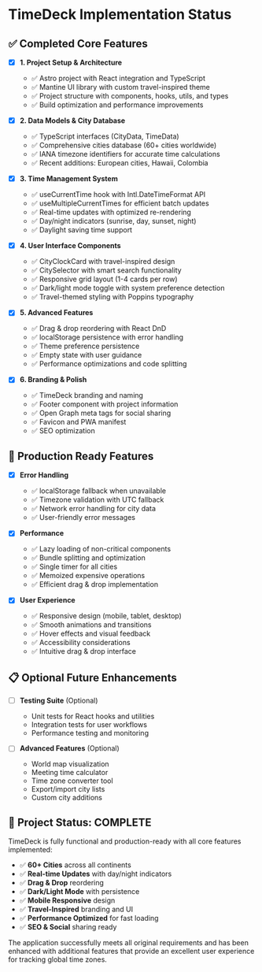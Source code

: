# TimeDeck Implementation Status

## ✅ **Completed Core Features**

- [x] **1. Project Setup & Architecture**

  - ✅ Astro project with React integration and TypeScript
  - ✅ Mantine UI library with custom travel-inspired theme
  - ✅ Project structure with components, hooks, utils, and types
  - ✅ Build optimization and performance improvements

- [x] **2. Data Models & City Database**

  - ✅ TypeScript interfaces (CityData, TimeData)
  - ✅ Comprehensive cities database (60+ cities worldwide)
  - ✅ IANA timezone identifiers for accurate time calculations
  - ✅ Recent additions: European cities, Hawaii, Colombia

- [x] **3. Time Management System**

  - ✅ useCurrentTime hook with Intl.DateTimeFormat API
  - ✅ useMultipleCurrentTimes for efficient batch updates
  - ✅ Real-time updates with optimized re-rendering
  - ✅ Day/night indicators (sunrise, day, sunset, night)
  - ✅ Daylight saving time support

- [x] **4. User Interface Components**

  - ✅ CityClockCard with travel-inspired design
  - ✅ CitySelector with smart search functionality
  - ✅ Responsive grid layout (1-4 cards per row)
  - ✅ Dark/light mode toggle with system preference detection
  - ✅ Travel-themed styling with Poppins typography

- [x] **5. Advanced Features**

  - ✅ Drag & drop reordering with React DnD
  - ✅ localStorage persistence with error handling
  - ✅ Theme preference persistence
  - ✅ Empty state with user guidance
  - ✅ Performance optimizations and code splitting

- [x] **6. Branding & Polish**
  - ✅ TimeDeck branding and naming
  - ✅ Footer component with project information
  - ✅ Open Graph meta tags for social sharing
  - ✅ Favicon and PWA manifest
  - ✅ SEO optimization

## 🚀 **Production Ready Features**

- [x] **Error Handling**

  - ✅ localStorage fallback when unavailable
  - ✅ Timezone validation with UTC fallback
  - ✅ Network error handling for city data
  - ✅ User-friendly error messages

- [x] **Performance**

  - ✅ Lazy loading of non-critical components
  - ✅ Bundle splitting and optimization
  - ✅ Single timer for all cities
  - ✅ Memoized expensive operations
  - ✅ Efficient drag & drop implementation

- [x] **User Experience**
  - ✅ Responsive design (mobile, tablet, desktop)
  - ✅ Smooth animations and transitions
  - ✅ Hover effects and visual feedback
  - ✅ Accessibility considerations
  - ✅ Intuitive drag & drop interface

## 📋 **Optional Future Enhancements**

- [ ] **Testing Suite** (Optional)

  - Unit tests for React hooks and utilities
  - Integration tests for user workflows
  - Performance testing and monitoring

- [ ] **Advanced Features** (Optional)
  - World map visualization
  - Meeting time calculator
  - Time zone converter tool
  - Export/import city lists
  - Custom city additions

## 🎯 **Project Status: COMPLETE**

TimeDeck is fully functional and production-ready with all core features implemented:

- ✅ **60+ Cities** across all continents
- ✅ **Real-time Updates** with day/night indicators
- ✅ **Drag & Drop** reordering
- ✅ **Dark/Light Mode** with persistence
- ✅ **Mobile Responsive** design
- ✅ **Travel-Inspired** branding and UI
- ✅ **Performance Optimized** for fast loading
- ✅ **SEO & Social** sharing ready

The application successfully meets all original requirements and has been enhanced with additional features that provide an excellent user experience for tracking global time zones.
